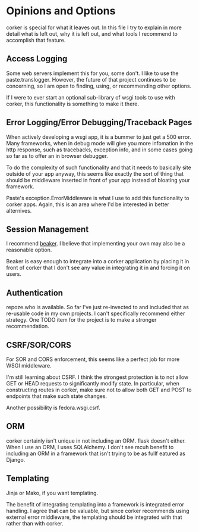 # Opinions and Options

corker is special for what it leaves out.  In this file I try to
explain in more detail what is left out, why it is left out, and what
tools I recommend to accomplish that feature.

## Access Logging

Some web servers implement this for you, some don't.  I like to use
the paste.translogger. However, the future of that project continues
to be concerning, so I am open to finding, using, or recommending
other options.

If I were to ever start an optional sub-library of wsgi tools to use
with corker, this functionality is something to make it there.

## Error Logging/Error Debugging/Traceback Pages

When actively developing a wsgi app, it is a bummer to just get a 500
error.  Many frameworks, when in debug mode will give you more
infomation in the http response, such as tracebacks, exception info,
and in some cases going so far as to offer an in browser debugger.

To do the complexity of such functionality and that it needs to
basically site outside of your app anyway, this seems like exactly the
sort of thing that should be middleware inserted in front of your app
instead of bloating your framework.

Paste's exception.ErrorMiddleware is what I use to add this
functionality to corker apps.  Again, this is an area where I'd be
interested in better alternives.

## Session Management

I recommend [beaker](corker/). I believe that implementing your own
may also be a reasonable option.

Beaker is easy enough to integrate into a corker application by
placing it in front of corker that I don't see any value in
integrating it in and forcing it on users.

## Authentication

repoze.who is available.  So far I've just re-invected to and included
that as re-usable code in my own projects.  I can't specifically
recommend either strategy.  One TODO item for the project is to make a
stronger recommendation.

## CSRF/SOR/CORS

For SOR and CORS enforcement, this seems like a perfect job for more
WSGI middleware.

I'm still learning about CSRF.  I think the strongest protection is to
not allow GET or HEAD requests to significantly modify state.  In
particular, when constructing routes in corker, make sure not to allow
both GET and POST to endpoints that make such state changes.

Another possibility is fedora.wsgi.csrf.

## ORM

corker certainly isn't unique in not including an ORM.  flask doesn't
either.  When I use an ORM, I uses SQLAlchemy.  I don't see mcuh
benefit to including an ORM in a framework that isn't trying to be as
fullf eatured as Django.

## Templating

Jinja or Mako, if you want templating.

The benefit of integrating templating into a framework is integrated
error handling.  I agree that can be valuable, but since corker
recommends using external error middleware, the templating should be
integrated with that rather than with corker.
